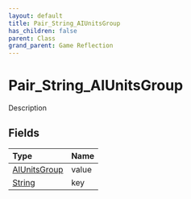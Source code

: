 ```yaml
---
layout: default
title: Pair_String_AIUnitsGroup
has_children: false
parent: Class
grand_parent: Game Reflection
---
```

# Pair_String_AIUnitsGroup
Description 

## Fields

| Type | Name |
|:----------|:--------------|
| [AIUnitsGroup](/riftbreaker-wiki/docs/game-reflection/classes/a_i_units_group/) | value |
| [String](/riftbreaker-wiki/docs/game-reflection/components/string/) | key |

